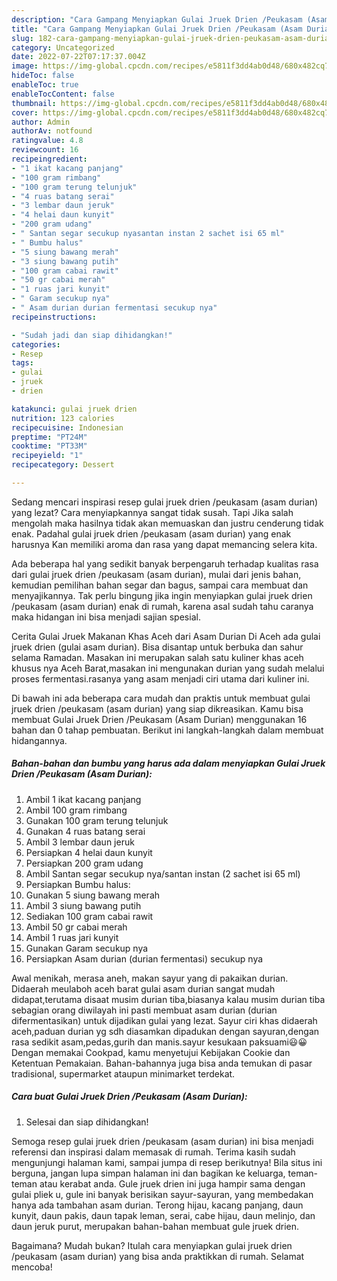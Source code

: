 ```yaml
---
description: "Cara Gampang Menyiapkan Gulai Jruek Drien /Peukasam (Asam Durian) yang Lezat"
title: "Cara Gampang Menyiapkan Gulai Jruek Drien /Peukasam (Asam Durian) yang Lezat"
slug: 182-cara-gampang-menyiapkan-gulai-jruek-drien-peukasam-asam-durian-yang-lezat
category: Uncategorized
date: 2022-07-22T07:17:37.004Z
image: https://img-global.cpcdn.com/recipes/e5811f3dd4ab0d48/680x482cq70/gulai-jruek-drien-peukasam-asam-durian-foto-resep-utama.jpg
hideToc: false
enableToc: true
enableTocContent: false
thumbnail: https://img-global.cpcdn.com/recipes/e5811f3dd4ab0d48/680x482cq70/gulai-jruek-drien-peukasam-asam-durian-foto-resep-utama.jpg
cover: https://img-global.cpcdn.com/recipes/e5811f3dd4ab0d48/680x482cq70/gulai-jruek-drien-peukasam-asam-durian-foto-resep-utama.jpg
author: Admin
authorAv: notfound
ratingvalue: 4.8
reviewcount: 16
recipeingredient:
- "1 ikat kacang panjang"
- "100 gram rimbang"
- "100 gram terung telunjuk"
- "4 ruas batang serai"
- "3 lembar daun jeruk"
- "4 helai daun kunyit"
- "200 gram udang"
- " Santan segar secukup nyasantan instan 2 sachet isi 65 ml"
- " Bumbu halus"
- "5 siung bawang merah"
- "3 siung bawang putih"
- "100 gram cabai rawit"
- "50 gr cabai merah"
- "1 ruas jari kunyit"
- " Garam secukup nya"
- " Asam durian durian fermentasi secukup nya"
recipeinstructions:

- "Sudah jadi dan siap dihidangkan!"
categories:
- Resep
tags:
- gulai
- jruek
- drien

katakunci: gulai jruek drien 
nutrition: 123 calories
recipecuisine: Indonesian
preptime: "PT24M"
cooktime: "PT33M"
recipeyield: "1"
recipecategory: Dessert

---
```



Sedang mencari inspirasi resep gulai jruek drien /peukasam (asam durian) yang lezat? Cara menyiapkannya sangat tidak susah. Tapi Jika salah mengolah maka hasilnya tidak akan memuaskan dan justru cenderung tidak enak. Padahal gulai jruek drien /peukasam (asam durian) yang enak harusnya Kan memiliki aroma dan rasa yang dapat memancing selera kita.


Ada beberapa hal yang sedikit banyak berpengaruh terhadap kualitas rasa dari gulai jruek drien /peukasam (asam durian), mulai dari jenis bahan, kemudian pemilihan bahan segar dan bagus, sampai cara membuat dan menyajikannya. Tak perlu bingung jika ingin menyiapkan gulai jruek drien /peukasam (asam durian) enak di rumah, karena asal sudah tahu caranya maka hidangan ini bisa menjadi sajian spesial.

Cerita Gulai Jruek Makanan Khas Aceh dari Asam Durian Di Aceh ada gulai jruek drien (gulai asam durian). Bisa disantap untuk berbuka dan sahur selama Ramadan. Masakan ini merupakan salah satu kuliner khas aceh khusus nya Aceh Barat,masakan ini mengunakan durian yang sudah melalui proses fermentasi.rasanya yang asam menjadi ciri utama dari kuliner ini.


Di bawah ini ada beberapa cara mudah dan praktis untuk membuat gulai jruek drien /peukasam (asam durian) yang siap dikreasikan. Kamu bisa membuat Gulai Jruek Drien /Peukasam (Asam Durian) menggunakan 16 bahan dan 0 tahap pembuatan. Berikut ini langkah-langkah dalam membuat hidangannya.

<!--inarticleads1-->

##### Bahan-bahan dan bumbu yang harus ada dalam menyiapkan Gulai Jruek Drien /Peukasam (Asam Durian):

1. Ambil 1 ikat kacang panjang
1. Ambil 100 gram rimbang
1. Gunakan 100 gram terung telunjuk
1. Gunakan 4 ruas batang serai
1. Ambil 3 lembar daun jeruk
1. Persiapkan 4 helai daun kunyit
1. Persiapkan 200 gram udang
1. Ambil  Santan segar secukup nya/santan instan (2 sachet isi 65 ml)
1. Persiapkan  Bumbu halus:
1. Gunakan 5 siung bawang merah
1. Ambil 3 siung bawang putih
1. Sediakan 100 gram cabai rawit
1. Ambil 50 gr cabai merah
1. Ambil 1 ruas jari kunyit
1. Gunakan  Garam secukup nya
1. Persiapkan  Asam durian (durian fermentasi) secukup nya


Awal menikah, merasa aneh, makan sayur yang di pakaikan durian. Didaerah meulaboh aceh barat gulai asam durian sangat mudah didapat,terutama disaat musim durian tiba,biasanya kalau musim durian tiba sebagian orang diwilayah ini pasti membuat asam durian (durian difermentasikan) untuk dijadikan gulai yang lezat. Sayur ciri khas didaerah aceh,paduan durian yg sdh diasamkan dipadukan dengan sayuran,dengan rasa sedikit asam,pedas,gurih dan manis.sayur kesukaan paksuami😃😀 Dengan memakai Cookpad, kamu menyetujui Kebijakan Cookie dan Ketentuan Pemakaian. Bahan-bahannya juga bisa anda temukan di pasar tradisional, supermarket ataupun minimarket terdekat. 

<!--inarticleads2-->

##### Cara buat Gulai Jruek Drien /Peukasam (Asam Durian):


1. Selesai dan siap dihidangkan!

Semoga resep gulai jruek drien /peukasam (asam durian) ini bisa menjadi referensi dan inspirasi dalam memasak di rumah. Terima kasih sudah mengunjungi halaman kami, sampai jumpa di resep berikutnya! Bila situs ini berguna, jangan lupa simpan halaman ini dan bagikan ke keluarga, teman-teman atau kerabat anda. Gule jruek drien ini juga hampir sama dengan gulai pliek u, gule ini banyak berisikan sayur-sayuran, yang membedakan hanya ada tambahan asam durian. Terong hijau, kacang panjang, daun kunyit, daun pakis, daun tapak leman, serai, cabe hijau, daun melinjo, dan daun jeruk purut, merupakan bahan-bahan membuat gule jruek drien. 

Bagaimana? Mudah bukan? Itulah cara menyiapkan gulai jruek drien /peukasam (asam durian) yang bisa anda praktikkan di rumah. Selamat mencoba!
